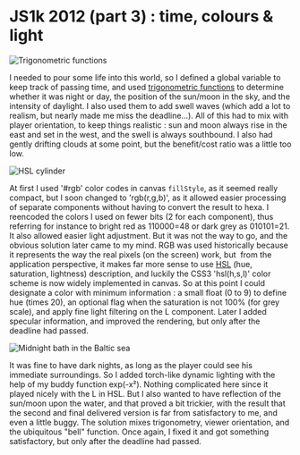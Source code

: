 # JS1k 2012 (part 3) : time, colours & light

<section>

![Trigonometric functions](http://upload.wikimedia.org/wikipedia/commons/thumb/7/71/Sine_cosine_one_period.svg/300px-Sine_cosine_one_period.svg.png "Trigonometric functions")

I needed to pour some life into this world, so I defined a global variable to keep track of passing time, and used [trigonometric functions](https://en.wikipedia.org/wiki/Trigonometric_functions "Trigonometric functions") to determine whether it was night or day, the position of the sun/moon in the sky, and the intensity of daylight. I also used them to add swell waves (which add a lot to realism, but nearly made me miss the deadline...). All of this had to mix with player orientation, to keep things realistic : sun and moon always rise in the east and set in the west, and the swell is always southbound. I also had gently drifting clouds at some point, but the benefit/cost ratio was a little too low.

</section>

<section>

![HSL cylinder](http://upload.wikimedia.org/wikipedia/commons/thumb/c/cb/HSL_color_solid_cylinder_alpha_lowgamma.png/197px-HSL_color_solid_cylinder_alpha_lowgamma.png "HSL cylinder")

At first I used '#rgb' color codes in canvas `fillStyle`, as it seemed really compact, but I soon changed to 'rgb(r,g,b)', as it allowed easier processing of separate components without having to convert the result to hexa. I reencoded the colors I used on fewer bits (2 for each component), thus referring for instance to bright red as 110000=48 or dark grey as 010101=21. It also allowed easier light adjustment. But it was not the way to go, and the obvious solution later came to my mind. RGB was used historically because it represents the way the real pixels (on the screen) work, but  from the application perspective, it makes far more sense to use [HSL](http://en.wikipedia.org/wiki/HSL_and_HSV "HSL/HSV color schemes") (hue, saturation, lightness) description, and luckily the CSS3 'hsl(h,s,l)' color scheme is now widely implemented in canvas. So at this point I could designate a color with minimum information : a small float (0 to 9) to define hue (times 20), an optional flag when the saturation is not 100% (for grey scale), and apply fine light filtering on the L component. Later I added specular information, and improved the rendering, but only after the deadline had passed.

</section>

<section>

![Midnight bath in the Baltic sea](http://ehouais.net/blog/wp-content/uploads/2012/03/baltic-150x150.png "Midnight bath in the Baltic sea")

It was fine to have dark nights, as long as the player could see his immediate surroundings. So I added torch-like dynamic lighting with the help of my buddy function exp(-x²). Nothing complicated here since it played nicely with the L in HSL. But I also wanted to have reflection of the sun/moon upon the water, and that proved a bit trickier, with the result that the second and final delivered version is far from satisfactory to me, and even a little buggy. The solution mixes trigonometry, viewer orientation, and the ubiquitous "bell" function. Once again, I fixed it and got something satisfactory, but only after the deadline had passed.

</section>

